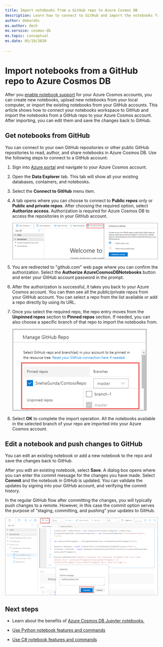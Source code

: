 ```yaml
---
title: Import notebooks from a GitHub repo to Azure Cosmos DB
description: Learn how to connect to GitHub and import the notebooks from a GitHub repo to your Azure Cosmos account. After importing, you can edit them and save the changes back to GitHub.
author: deborahc
ms.author: dech
ms.service: cosmos-db
ms.topic: conceptual
ms.date: 05/19/2020

---
```


# Import notebooks from a GitHub repo to Azure Cosmos DB

After you [enable notebook support](enable-notebooks.md) for your Azure Cosmos accounts, you can create new notebooks, upload new notebooks from your local computer, or import the existing notebooks from your GitHub accounts. This article shows how to connect your notebooks workspace to GitHub and import the notebooks from a GitHub repo to your Azure Cosmos account. After importing, you can edit them and save the changes back to GitHub.

## Get notebooks from GitHub

You can connect to your own GitHub repositories or other public GitHub repositories to read, author, and share notebooks in Azure Cosmos DB. Use the following steps to connect to a GitHub account:

1. Sign into [Azure portal](https://portal.azure.com/) and navigate to your Azure Cosmos account.

1. Open the **Data Explorer** tab. This tab will show all your existing databases, containers, and notebooks.

1. Select the **Connect to GitHub** menu item.

1. A tab opens where you can choose to connect to **Public repos** only or **Public and private repos**.  After choosing the required option, select **Authorize access**. Authorization is required for Azure Cosmos DB to access the repositories in your GitHub account.

   ![Authorize Azure Cosmos DB to access your GitHub repositories](./media/import-github-notebooks/authorize-access-github.png)

1. You are redirected to "github.com" web page where you can confirm the authorization. Select the **Authorize AzureCosmosDBNotebooks** button and enter your GitHub account password in the prompt.

1. After the authorization is successful, it takes you back to your Azure Cosmos account. You can then see all the public/private repos from your GitHub account. You can select a repo from the list available or add a repo directly by using its URL.

1. Once you select the required repo, the repo entry moves from the **Unpinned repos** section to **Pinned repos** section. If needed, you can also choose a specific branch of that repo to import the notebooks from.

   ![Choose a repository and a branch](./media/import-github-notebooks/choose-repo-branch.png)

1. Select **OK** to complete the import operation. All the notebooks available in the selected branch of your repo are imported into your Azure Cosmos account.

## Edit a notebook and push changes to GitHub

You can edit an existing notebook or add a new notebook to the repo and save the changes back to GitHub.

After you edit an existing notebook, select **Save**. A dialog box opens where you can enter the commit message for the changes you have made. Select **Commit** and the notebook in GitHub is updated. You can validate the updates by signing into your GitHub account, and verifying the commit history.

In the regular GitHub flow after committing the changes, you will typically push changes to a remote. However, in this case the commit option serves the purpose of “staging, committing, and pushing” your updates to GitHub.

![Edit notebooks and commit changes to GitHub](./media/import-github-notebooks/commit-changes-github.png)

## Next steps

* Learn about the benefits of [Azure Cosmos DB Jupyter notebooks.](cosmosdb-jupyter-notebooks.md)

* [Use Python notebook features and commands](use-python-notebook-features-and-commands.md)
* [Use C# notebook features and commands](use-csharp-notebook-features-and-commands.md)
